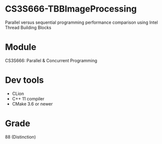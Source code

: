 # CS3S666-TBBImageProcessing
Parallel versus sequential programming performance comparison using Intel Thread Building Blocks
# Module
CS3S666: Parallel & Concurrent Programming
# Dev tools
* CLion
* C++ 11 compiler
* CMake 3.6 or newer
# Grade
88 (Distinction)
